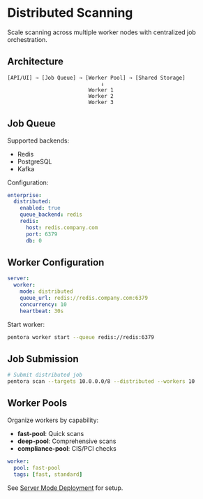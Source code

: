 # Distributed Scanning

Scale scanning across multiple worker nodes with centralized job orchestration.

## Architecture

```
[API/UI] → [Job Queue] → [Worker Pool] → [Shared Storage]
                              ↓
                          Worker 1
                          Worker 2
                          Worker 3
```

## Job Queue

Supported backends:
- Redis
- PostgreSQL
- Kafka

Configuration:
```yaml
enterprise:
  distributed:
    enabled: true
    queue_backend: redis
    redis:
      host: redis.company.com
      port: 6379
      db: 0
```

## Worker Configuration

```yaml
server:
  worker:
    mode: distributed
    queue_url: redis://redis.company.com:6379
    concurrency: 10
    heartbeat: 30s
```

Start worker:
```bash
pentora worker start --queue redis://redis:6379
```

## Job Submission

```bash
# Submit distributed job
pentora scan --targets 10.0.0.0/8 --distributed --workers 10
```

## Worker Pools

Organize workers by capability:
- **fast-pool**: Quick scans
- **deep-pool**: Comprehensive scans
- **compliance-pool**: CIS/PCI checks

```yaml
worker:
  pool: fast-pool
  tags: [fast, standard]
```

See [Server Mode Deployment](/deployment/server-mode) for setup.

